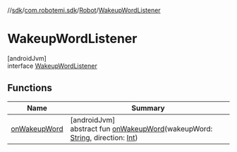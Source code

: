 //[sdk](../../../../index.md)/[com.robotemi.sdk](../../index.md)/[Robot](../index.md)/[WakeupWordListener](index.md)

# WakeupWordListener

[androidJvm]\
interface [WakeupWordListener](index.md)

## Functions

| Name | Summary |
|---|---|
| [onWakeupWord](on-wakeup-word.md) | [androidJvm]<br>abstract fun [onWakeupWord](on-wakeup-word.md)(wakeupWord: [String](https://kotlinlang.org/api/latest/jvm/stdlib/kotlin/-string/index.html), direction: [Int](https://kotlinlang.org/api/latest/jvm/stdlib/kotlin/-int/index.html)) |
